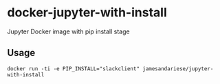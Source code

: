 # docker-jupyter-with-install
Jupyter Docker image with pip install stage

## Usage

```
docker run -ti -e PIP_INSTALL="slackclient" jamesandariese/jupyter-with-install
```
